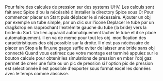 Pour faire des calcules de pression sur des systems UHV. 
Les calculs sont fait avec Spice d'ou la nécéssité d'installer la directory Spice sous C:
Pour commencer placer un Start puis déplacer le si nécessaire. 
Ajouter un obj par exemple un tube simple, par un clic sur l'icone
Deplacer le tube par un drag&drop en rapprochant l'extrémite gauche du tube (la bride) vers la bride du Sart.
Un lien apparait automatiquement lacher le tube et il se place automatiquement.
il en va de meme pour tout les obj.
modification des caractéristiques des obj possible sur la droite.
Il n'est pas nécéssaire de placer un Stop a la fin,une gauge suffie
eviter de laisser une bride sans obj connecté
Quand vous estimez que votre montage est terminé appuiez sur le bouton calcule pour obtenir les simulations de pression en mbar
l'obj gaz permet de creer une fuite ou un pic de pression 
si l'option pic de pression est selectionnée il est possible d'exporter sous format excel les données avec le temps comme abscisse.
